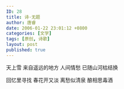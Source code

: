 ```yaml
---
ID: 28
title: 诗·无题
author: 唐睿
date: 2006-01-22 23:01:12 +0800
categories: [文学]
tags: [原创, 诗歌]
layout: post
published: true
---
```


天上雪
来自遥远的地方
人间情愁
已随山河枯结换

回忆里寻找
春花开又淡
离愁似清泉
酿相思毒酒
